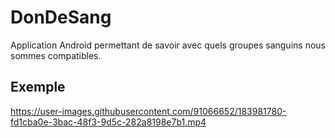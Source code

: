# DonDeSang
Application Android permettant de savoir avec quels groupes sanguins nous sommes compatibles.

## Exemple 
https://user-images.githubusercontent.com/91066652/183981780-fd1cba0e-3bac-48f3-9d5c-282a8198e7b1.mp4

